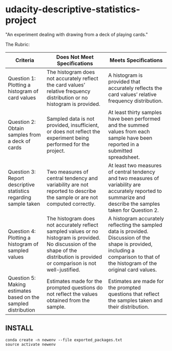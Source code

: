 # udacity-descriptive-statistics-project

"An experiment dealing with drawing from a deck of playing cards."

The Rubric:

| Criteria                                                         | Does Not Meet Specifications                                                                                                                                                          | Meets Specifications                                                                                                                                                              |
| -                                                                | -                                                                                                                                                                                     | -                                                                                                                                                                                 |
| Question 1: Plotting a histogram of card values                  | The histogram does not accurately reflect the card values’ relative frequency distribution or no histogram is provided.                                                               | A histogram is provided that accurately reflects the card values’ relative frequency distribution.                                                                                |
| Question 2: Obtain samples from a deck of cards                  | Sampled data is not provided, insufficient, or does not reflect the experiment being performed for the project.                                                                       | At least thirty samples have been performed and the summed values from each sample have been reported in a submitted spreadsheet.                                                 |
| Question 3: Report descriptive statistics regarding sample taken | Two measures of central tendency and variability are not reported to describe the sample or are not computed correctly.                                                               | At least two measures of central tendency and two measures of variability are accurately reported to summarize and describe the samples taken for Question 2.                     |
| Question 4: Plotting a histogram of sampled values               | The histogram does not accurately reflect sampled values or no histogram is provided. No discussion of the shape of the distribution is provided or comparison is not well-justified. | A histogram accurately reflecting the sampled data is provided. Discussion of the shape is provided, including a comparison to that of the histogram of the original card values. |
| Question 5: Making estimates based on the sampled distribution   | Estimates made for the prompted questions do not reflect the values obtained from the sample.                                                                                         | Estimates are made for the prompted questions that reflect the samples taken and their distribution.                                                                              |

## INSTALL

```
conda create -n newenv --file exported_packages.txt
source activate newenv
```
